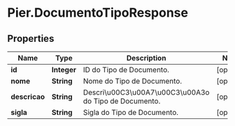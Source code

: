 # Pier.DocumentoTipoResponse

## Properties
Name | Type | Description | Notes
------------ | ------------- | ------------- | -------------
**id** | **Integer** | ID do Tipo de Documento. | [optional] 
**nome** | **String** | Nome do Tipo de Documento. | [optional] 
**descricao** | **String** | Descri\u00C3\u00A7\u00C3\u00A3o do Tipo de Documento. | [optional] 
**sigla** | **String** | Sigla do Tipo de Documento. | [optional] 


